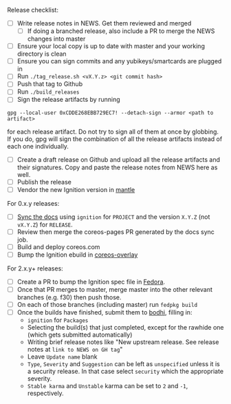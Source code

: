 Release checklist:
 - [ ] Write release notes in NEWS. Get them reviewed and merged
     - [ ] If doing a branched release, also include a PR to merge the NEWS changes into master
 - [ ] Ensure your local copy is up to date with master and your working directory is clean
 - [ ] Ensure you can sign commits and any yubikeys/smartcards are plugged in
 - [ ] Run `./tag_release.sh <vX.Y.z> <git commit hash>`
 - [ ] Push that tag to Github
 - [ ] Run `./build_releases`
 - [ ] Sign the release artifacts by running
```
gpg --local-user 0xCDDE268EBB729EC7! --detach-sign --armor <path to artifact>
```
for each release artifact. Do not try to sign all of them at once by globbing. If you do, gpg will sign the combination of all the release artifacts instead of each one individually.

 - [ ] Create a draft release on Github and upload all the release artifacts and their signatures. Copy and paste the release notes from NEWS here as well.
 - [ ] Publish the release
 - [ ] Vendor the new Ignition version in [mantle](https://github.com/coreos/mantle)

For 0.x.y releases:
 - [ ] [Sync the docs](https://jenkins-container-linux.apps.ci.centos.org/job/os/job/sync-docs/build) using `ignition` for `PROJECT` and the version `X.Y.Z` (not `vX.Y.Z`) for `RELEASE`.
 - [ ] Review then merge the coreos-pages PR generated by the docs sync job.
 - [ ] Build and deploy coreos.com
 - [ ] Bump the Ignition ebuild in [coreos-overlay](https://github.com/coreos/coreos-overlay)

For 2.x.y+ releases:
 - [ ] Create a PR to bump the Ignition spec file in [Fedora](https://src.fedoraproject.org/rpms/ignition).
 - [ ] Once that PR merges to master, merge master into the other relevant branches (e.g. f30) then push those.
 - [ ] On each of those branches (including master) run `fedpkg build`
 - [ ] Once the builds have finished, submit them to [bodhi](https://bodhi.fedoraproject.org/updates/new), filling in:
   - `ignition` for `Packages`
   - Selecting the build(s) that just completed, except for the rawhide one (which gets submitted automatically)
   - Writing brief release notes like "New upstream release. See release notes at `link to NEWS on GH tag`"
   - Leave `Update name` blank
   - `Type`, `Severity` and `Suggestion` can be left as `unspecified` unless it is a security release. In that case select `security` which the appropriate severity.
   - `Stable karma` and `Unstable` karma can be set to `2` and `-1`, respectively.
